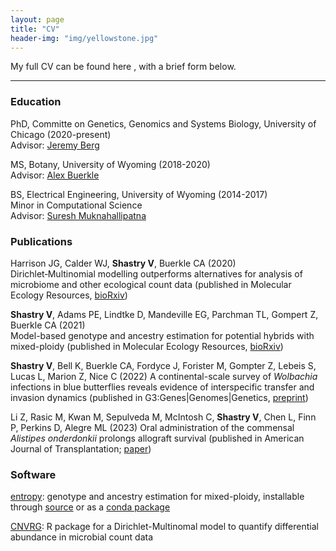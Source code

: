 ```yaml
---
layout: page
title: "CV"
header-img: "img/yellowstone.jpg"
---
```


My full CV can be found here <a href="/docs/CV_vshastry-2.pdf" target="_blank"><i class="fa fa-file-text fa-md"></i></a>, with a brief form below.   

___

### Education  

PhD, Committe on Genetics, Genomics and Systems Biology, University of Chicago (2020-present)  
Advisor: [Jeremy Berg](http://jjbpopgen.org)  

MS, Botany, University of Wyoming (2018-2020)  
Advisor: [Alex Buerkle](http://uwyo.edu/buerkle)

BS, Electrical Engineering, University of Wyoming (2014-2017)  
Minor in Computational Science  
Advisor: [Suresh Muknahallipatna](http://www.uwyo.edu/electrical/faculty-staff/suresh-muknahallipatna/)

### Publications

Harrison JG, Calder WJ, __Shastry V__, Buerkle CA (2020)  
Dirichlet‐Multinomial modelling outperforms alternatives for analysis of microbiome and other ecological count data (published in Molecular Ecology Resources, [bioRxiv](https://www.biorxiv.org/content/10.1101/711317v3))

__Shastry V__, Adams PE, Lindtke D, Mandeville EG, Parchman TL, Gompert Z, Buerkle CA (2021)  
Model-based genotype and ancestry estimation for potential hybrids with mixed-ploidy (published in Molecular Ecology Resources, [bioRxiv](https://www.biorxiv.org/content/10.1101/2020.07.31.231514v2))

__Shastry V__, Bell K, Buerkle CA, Fordyce J, Forister M, Gompter Z, Lebeis S, Lucas L, Marion Z, Nice C (2022)
A continental-scale survey of _Wolbachia_ infections in blue butterflies reveals evidence of interspecific transfer and invasion dynamics (published in G3:Genes|Genomes|Genetics, [preprint](https://www.authorea.com/doi/full/10.22541/au.164703040.01856976/v1))

Li Z, Rasic M, Kwan M, Sepulveda M, McIntosh C, __Shastry V__, Chen L, Finn P, Perkins D, Alegre ML (2023)
Oral administration of the commensal _Alistipes onderdonkii_ prolongs allograft survival (published in American Journal of Transplantation; [paper](https://doi.org/10.1016/j.ajt.2022.11.011))

### Software

[entropy](https://bitbucket.org/buerklelab/mixedploidy-entropy/src/master/): genotype and ancestry estimation for mixed-ploidy, installable through [source](https://bitbucket.org/buerklelab/mixedploidy-entropy/src/master/) or as a [conda package](https://anaconda.org/bioconda/popgen-entropy)

[CNVRG](https://rdrr.io/github/JHarrisonEcoEvo/CNVRG/): R package for a Dirichlet-Multinomal model to quantify differential abundance in microbial count data

